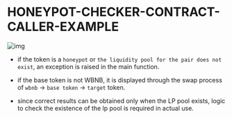 # HONEYPOT-CHECKER-CONTRACT-CALLER-EXAMPLE

![img](https://user-images.githubusercontent.com/49149450/193416379-b1e9d249-f041-4f81-b64a-aa3c057c2394.png)

- if the token is a `honeypot` or `the liquidity pool for the pair does not exist`, an exception is raised in the main function.

- if the base token is not WBNB, it is displayed through the swap process of `wbnb` -> `base token` -> `target` token.

- since correct results can be obtained only when the LP pool exists, logic to check the existence of the lp pool is required in actual use.
